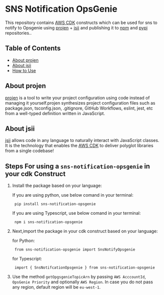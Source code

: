 # SNS Notification OpsGenie

This repository contains [AWS CDK](https://aws.amazon.com/cdk/) constructs which can be used for sns to notify to Opsgenie using [projen](https://github.com/projen/projen) + [jsii](https://github.com/aws/jsii) and publishing it to [npm](https://www.npmjs.com/) and [pypi](https://pypi.org/) repositories..

## Table of Contents

* [About projen](#about-projen)
* [About jsii](#about-jsii)
* [How to Use](#how-to-use)

## About projen

[projen](https://github.com/projen/projen) is a tool to write your project configuration using code instead of managing it yourself.projen synthesizes project configuration files such as package.json, tsconfig.json, .gitignore, GitHub Workflows, eslint, jest, etc from a well-typed definition written in JavaScript.

## About jsii

[jsii](https://aws.github.io/jsii/) allows code in any language to naturally interact with JavaScript classes. It is the technology that enables the [AWS CDK](https://aws.amazon.com/cdk/) to deliver polyglot libraries from a single codebase!

## Steps For using a `sns-notification-opsgenie` in your cdk Construct

1. Install the package based on your language:

   If you are using python, use below comand in your terminal:

   ```shell
    pip install sns-notification-opsgenie
   ```

   If you are using Typescript, use below comand in your terminal:

   ```shell
    npm i sns-notification-opsgenie
   ```
2. Next,import the package in your cdk construct based on your language:

   for Python:

   ```shell
    from sns-notification-opsgenie import SnsNotifyOpsgenie
   ```

   for Typescript:

   ```shell
    import { SnsNotifcationOpsgenie } from sns-notification-opsgenie
   ```
3. Use the method `getOpgsgenieTopicArn` by passing `AWS AcccountId`, `OpsGenie Priority` and optionally `AWS Region`. In case you do not pass any region, default region will be `eu-west-1`.
